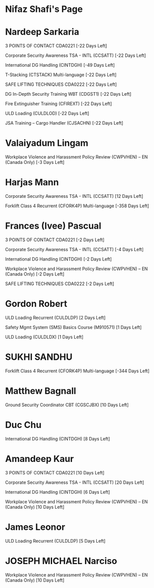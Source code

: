 # Nifaz Shafi's Page




# Nardeep Sarkaria


3 POINTS OF CONTACT CDA0221 [-22 Days Left]

Corporate Security Awareness TSA - INTL (CCSATT) [-22 Days Left]

International DG Handling (CINTDGH) [-49 Days Left]

T-Stacking (CTSTACK) Multi-language [-22 Days Left]

SAFE LIFTING TECHNIQUES CDA0222 [-22 Days Left]

DG In-Depth Security Training WBT (CDGST1) [-22 Days Left]

Fire Extinguisher Training (CFIREXT) [-22 Days Left]

ULD Loading (CULDLOD) [-22 Days Left]

JSA Training – Cargo Handler (CJSACHN) [-22 Days Left]



# Valaiyadum Lingam


Workplace Violence and Harassment Policy Review (CWPVHEN) – EN (Canada Only) [-3 Days Left]



# Harjas Mann


Corporate Security Awareness TSA - INTL (CCSATT) [12 Days Left]

Forklift Class 4 Recurrent (CFORK4P) Multi-language [-358 Days Left]



# Frances (Ivee) Pascual


3 POINTS OF CONTACT CDA0221 [-2 Days Left]

Corporate Security Awareness TSA - INTL (CCSATT) [-4 Days Left]

International DG Handling (CINTDGH) [-2 Days Left]

Workplace Violence and Harassment Policy Review (CWPVHEN) – EN (Canada Only) [-2 Days Left]

SAFE LIFTING TECHNIQUES CDA0222 [-2 Days Left]



# Gordon Robert


ULD Loading Recurrent (CULDLDP) [2 Days Left]

Safety Mgmt System (SMS) Basics Course (M910571) [1 Days Left]

ULD Loading (CULDLDX) [1 Days Left]



# SUKHI SANDHU


Forklift Class 4 Recurrent (CFORK4P) Multi-language [-344 Days Left]



# Matthew Bagnall


Ground Security Coordinator CBT (CGSCJBX) [10 Days Left]



# Duc Chu


International DG Handling (CINTDGH) [8 Days Left]



# Amandeep Kaur


3 POINTS OF CONTACT CDA0221 [10 Days Left]

Corporate Security Awareness TSA - INTL (CCSATT) [20 Days Left]

International DG Handling (CINTDGH) [6 Days Left]

Workplace Violence and Harassment Policy Review (CWPVHEN) – EN (Canada Only) [10 Days Left]



# James Leonor


ULD Loading Recurrent (CULDLDP) [5 Days Left]



# JOSEPH MICHAEL Narciso


Workplace Violence and Harassment Policy Review (CWPVHEN) – EN (Canada Only) [10 Days Left]



